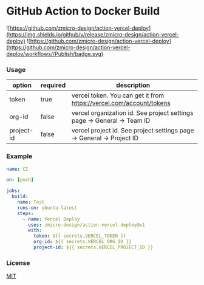 # GitHub Action to Docker Build

![https://github.com/zmicro-design/action-vercel-deploy](https://img.shields.io/github/v/release/zmicro-design/action-vercel-deploy)
![https://github.com/zmicro-design/action-vercel-deploy](https://github.com/zmicro-design/action-vercel-deploy/workflows//Publish/badge.svg)

### Usage

| option | required | description |
| ------ | -------- | ----------- |
| token  | true     | vercel token. You can get it from https://vercel.com/account/tokens |
| org-id | false | vercel organization id. See project settings page -> General -> Team ID |
| project-id | false | vercel project id. See project settings page -> General -> Project ID |

### Example

```yml
name: CI

on: [push]

jobs:
  build:
    name: Test
    runs-on: ubuntu-latest
    steps:
      - name: Vercel Deploy
        uses: zmicro-design/action-vercel-deploy@v1
        with:
          token: ${{ secrets.VERCEL_TOKEN }}
          org-id: ${{ secrets.VERCEL_ORG_ID }}
          project-id: ${{ secrets.VERCEL_PROJECT_ID }}
```

### License

[MIT](./LICENSE)
